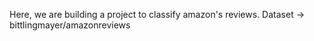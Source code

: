 Here, we are building a project to classify amazon's reviews.
Dataset -> bittlingmayer/amazonreviews
